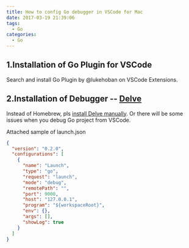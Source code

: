 ```yaml
---
title: How to config Go debugger in VSCode for Mac
date: 2017-03-19 21:39:06
tags:
  - Go
categories:
  - Go
---
```


## 1.Installation of Go Plugin for VSCode

Search and install Go Plugin by @lukehoban on VSCode Extensions.

<!-- more -->

## 2.Installation of Debugger -- [Delve](https://github.com/derekparker/delve)

Instead of Homebrew, pls [install Delve manually](https://github.com/derekparker/delve/blob/master/Documentation/installation/osx/install.md). Or there will be some issues when you debug Go project from VSCode.

Attached sample of launch.json

```json
{
  "version": "0.2.0",
  "configurations": [
    {
      "name": "Launch",
      "type": "go",
      "request": "launch",
      "mode": "debug",
      "remotePath": "",
      "port": 9000,
      "host": "127.0.0.1",
      "program": "${workspaceRoot}",
      "env": {},
      "args": [],
      "showLog": true
    }
  ]
}
```
